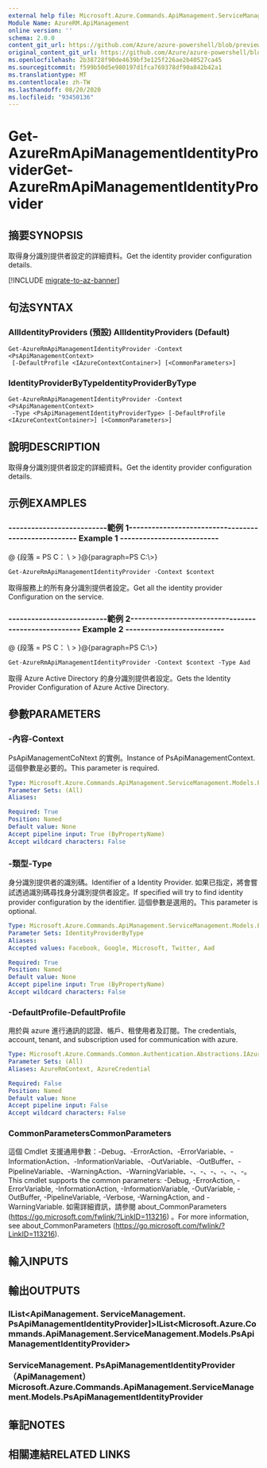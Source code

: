 ```yaml
---
external help file: Microsoft.Azure.Commands.ApiManagement.ServiceManagement.dll-Help.xml
Module Name: AzureRM.ApiManagement
online version: ''
schema: 2.0.0
content_git_url: https://github.com/Azure/azure-powershell/blob/preview/src/ResourceManager/ApiManagement/Commands.ApiManagement/help/Get-AzureRmApiManagementIdentityProvider.md
original_content_git_url: https://github.com/Azure/azure-powershell/blob/preview/src/ResourceManager/ApiManagement/Commands.ApiManagement/help/Get-AzureRmApiManagementIdentityProvider.md
ms.openlocfilehash: 2b38728f90de4639bf3e125f226ae2b40527ca45
ms.sourcegitcommit: f599b50d5e980197d1fca769378df90a842b42a1
ms.translationtype: MT
ms.contentlocale: zh-TW
ms.lasthandoff: 08/20/2020
ms.locfileid: "93450136"
---
```

# <span data-ttu-id="91aef-101">Get-AzureRmApiManagementIdentityProvider</span><span class="sxs-lookup"><span data-stu-id="91aef-101">Get-AzureRmApiManagementIdentityProvider</span></span>

## <span data-ttu-id="91aef-102">摘要</span><span class="sxs-lookup"><span data-stu-id="91aef-102">SYNOPSIS</span></span>
<span data-ttu-id="91aef-103">取得身分識別提供者設定的詳細資料。</span><span class="sxs-lookup"><span data-stu-id="91aef-103">Get the identity provider configuration details.</span></span>

[!INCLUDE [migrate-to-az-banner](../../includes/migrate-to-az-banner.md)]

## <span data-ttu-id="91aef-104">句法</span><span class="sxs-lookup"><span data-stu-id="91aef-104">SYNTAX</span></span>

### <span data-ttu-id="91aef-105">AllIdentityProviders (預設) </span><span class="sxs-lookup"><span data-stu-id="91aef-105">AllIdentityProviders (Default)</span></span>
```
Get-AzureRmApiManagementIdentityProvider -Context <PsApiManagementContext>
 [-DefaultProfile <IAzureContextContainer>] [<CommonParameters>]
```

### <span data-ttu-id="91aef-106">IdentityProviderByType</span><span class="sxs-lookup"><span data-stu-id="91aef-106">IdentityProviderByType</span></span>
```
Get-AzureRmApiManagementIdentityProvider -Context <PsApiManagementContext>
 -Type <PsApiManagementIdentityProviderType> [-DefaultProfile <IAzureContextContainer>] [<CommonParameters>]
```

## <span data-ttu-id="91aef-107">說明</span><span class="sxs-lookup"><span data-stu-id="91aef-107">DESCRIPTION</span></span>
<span data-ttu-id="91aef-108">取得身分識別提供者設定的詳細資料。</span><span class="sxs-lookup"><span data-stu-id="91aef-108">Get the identity provider configuration details.</span></span>

## <span data-ttu-id="91aef-109">示例</span><span class="sxs-lookup"><span data-stu-id="91aef-109">EXAMPLES</span></span>

### <span data-ttu-id="91aef-110">--------------------------範例 1--------------------------</span><span class="sxs-lookup"><span data-stu-id="91aef-110">--------------------------  Example 1  --------------------------</span></span>
<span data-ttu-id="91aef-111">@ {段落 = PS C： \\ \> }</span><span class="sxs-lookup"><span data-stu-id="91aef-111">@{paragraph=PS C:\\\>}</span></span>







```
Get-AzureRmApiManagementIdentityProvider -Context $context
```

<span data-ttu-id="91aef-112">取得服務上的所有身分識別提供者設定。</span><span class="sxs-lookup"><span data-stu-id="91aef-112">Get all the identity provider Configuration on the service.</span></span>

### <span data-ttu-id="91aef-113">--------------------------範例 2--------------------------</span><span class="sxs-lookup"><span data-stu-id="91aef-113">--------------------------  Example 2  --------------------------</span></span>
<span data-ttu-id="91aef-114">@ {段落 = PS C： \\ \> }</span><span class="sxs-lookup"><span data-stu-id="91aef-114">@{paragraph=PS C:\\\>}</span></span>







```
Get-AzureRmApiManagementIdentityProvider -Context $context -Type Aad
```

<span data-ttu-id="91aef-115">取得 Azure Active Directory 的身分識別提供者設定。</span><span class="sxs-lookup"><span data-stu-id="91aef-115">Gets the Identity Provider Configuration of Azure Active Directory.</span></span>

## <span data-ttu-id="91aef-116">參數</span><span class="sxs-lookup"><span data-stu-id="91aef-116">PARAMETERS</span></span>

### <span data-ttu-id="91aef-117">-內容</span><span class="sxs-lookup"><span data-stu-id="91aef-117">-Context</span></span>
<span data-ttu-id="91aef-118">PsApiManagementCoNtext 的實例。</span><span class="sxs-lookup"><span data-stu-id="91aef-118">Instance of PsApiManagementContext.</span></span>
<span data-ttu-id="91aef-119">這個參數是必要的。</span><span class="sxs-lookup"><span data-stu-id="91aef-119">This parameter is required.</span></span>

```yaml
Type: Microsoft.Azure.Commands.ApiManagement.ServiceManagement.Models.PsApiManagementContext
Parameter Sets: (All)
Aliases: 

Required: True
Position: Named
Default value: None
Accept pipeline input: True (ByPropertyName)
Accept wildcard characters: False
```

### <span data-ttu-id="91aef-120">-類型</span><span class="sxs-lookup"><span data-stu-id="91aef-120">-Type</span></span>
<span data-ttu-id="91aef-121">身分識別提供者的識別碼。</span><span class="sxs-lookup"><span data-stu-id="91aef-121">Identifier of a Identity Provider.</span></span>
<span data-ttu-id="91aef-122">如果已指定，將會嘗試透過識別碼尋找身分識別提供者設定。</span><span class="sxs-lookup"><span data-stu-id="91aef-122">If specified will try to find identity provider configuration by the identifier.</span></span>
<span data-ttu-id="91aef-123">這個參數是選用的。</span><span class="sxs-lookup"><span data-stu-id="91aef-123">This parameter is optional.</span></span>

```yaml
Type: Microsoft.Azure.Commands.ApiManagement.ServiceManagement.Models.PsApiManagementIdentityProviderType
Parameter Sets: IdentityProviderByType
Aliases: 
Accepted values: Facebook, Google, Microsoft, Twitter, Aad

Required: True
Position: Named
Default value: None
Accept pipeline input: True (ByPropertyName)
Accept wildcard characters: False
```

### <span data-ttu-id="91aef-124">-DefaultProfile</span><span class="sxs-lookup"><span data-stu-id="91aef-124">-DefaultProfile</span></span>
<span data-ttu-id="91aef-125">用於與 azure 進行通訊的認證、帳戶、租使用者及訂閱。</span><span class="sxs-lookup"><span data-stu-id="91aef-125">The credentials, account, tenant, and subscription used for communication with azure.</span></span>

```yaml
Type: Microsoft.Azure.Commands.Common.Authentication.Abstractions.IAzureContextContainer
Parameter Sets: (All)
Aliases: AzureRmContext, AzureCredential

Required: False
Position: Named
Default value: None
Accept pipeline input: False
Accept wildcard characters: False
```

### <span data-ttu-id="91aef-126">CommonParameters</span><span class="sxs-lookup"><span data-stu-id="91aef-126">CommonParameters</span></span>
<span data-ttu-id="91aef-127">這個 Cmdlet 支援通用參數：-Debug、-ErrorAction、-ErrorVariable、-InformationAction、-InformationVariable、-OutVariable、-OutBuffer、-PipelineVariable、-WarningAction、-WarningVariable、-、-、-、-、-、-。</span><span class="sxs-lookup"><span data-stu-id="91aef-127">This cmdlet supports the common parameters: -Debug, -ErrorAction, -ErrorVariable, -InformationAction, -InformationVariable, -OutVariable, -OutBuffer, -PipelineVariable, -Verbose, -WarningAction, and -WarningVariable.</span></span> <span data-ttu-id="91aef-128">如需詳細資訊，請參閱 about_CommonParameters (https://go.microsoft.com/fwlink/?LinkID=113216) 。</span><span class="sxs-lookup"><span data-stu-id="91aef-128">For more information, see about_CommonParameters (https://go.microsoft.com/fwlink/?LinkID=113216).</span></span>

## <span data-ttu-id="91aef-129">輸入</span><span class="sxs-lookup"><span data-stu-id="91aef-129">INPUTS</span></span>

## <span data-ttu-id="91aef-130">輸出</span><span class="sxs-lookup"><span data-stu-id="91aef-130">OUTPUTS</span></span>

### <span data-ttu-id="91aef-131">IList<ApiManagement. ServiceManagement. PsApiManagementIdentityProvider]></span><span class="sxs-lookup"><span data-stu-id="91aef-131">IList<Microsoft.Azure.Commands.ApiManagement.ServiceManagement.Models.PsApiManagementIdentityProvider></span></span>

### <span data-ttu-id="91aef-132">ServiceManagement. PsApiManagementIdentityProvider （ApiManagement）</span><span class="sxs-lookup"><span data-stu-id="91aef-132">Microsoft.Azure.Commands.ApiManagement.ServiceManagement.Models.PsApiManagementIdentityProvider</span></span>

## <span data-ttu-id="91aef-133">筆記</span><span class="sxs-lookup"><span data-stu-id="91aef-133">NOTES</span></span>

## <span data-ttu-id="91aef-134">相關連結</span><span class="sxs-lookup"><span data-stu-id="91aef-134">RELATED LINKS</span></span>

